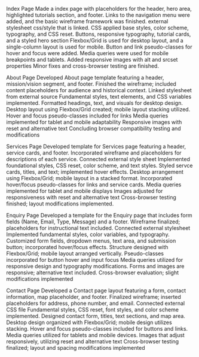 Index Page
Made a index page with placeholders for the header, hero area, highlighted tutorials section, and footer.
Links to the navigation menu were added, and the basic wireframe framework was finished. external stylesheet css/style that is linked. CSS
 applied base styles, color scheme, typography, and CSS reset.
 Buttons, responsive typography, tutorial cards, and a styled hero section
 Flexbox/Grid is used for desktop layout, and a single-column layout is used for mobile.
 Button and link pseudo-classes for hover and focus were added.
 Media queries were used for mobile breakpoints and tablets.
 Added responsive images with alt and srcset properties
 Minor fixes and cross-browser testing are finished.
 
About Page
Developed About page template featuring a header, mission/vision segment, and footer.
Finished the wireframe; included content placeholders for audience and historical context.
Linked stylesheet from external source
Fundamental styles, text elements, and CSS variables implemented.
Formatted headings, text, and visuals for desktop design.
Desktop layout using Flexbox/Grid created; mobile layout stacking utilized.
Hover and focus pseudo-classes included for links
Media queries implemented for tablet and mobile adaptability
Responsive images with reset and alternative text
Concluding browser compatibility testing and modifications

Services Page
Developed template for Services page featuring a header, service cards, and footer.
Incorporated wireframe and placeholders for descriptions of each service.
Connected external style sheet
Implemented foundational styles, CSS reset, color scheme, and text styles.
Styled servce cards, titles, and text; implemented hover effects.
Desktop arrangement using Flexbox/Grid; mobile layout in a stacked format.
Incorporated hover/focus pseudo-classes for links and service cards.
Media queries implemented for tablet and mobile displays
Images adjusted for responsiveness with reset and alternative text
Cross-browser testing finished; layout modifications implemented.

Enquiry Page
Developed a template for the Enquiry page that includes form fields (Name, Email, Type, Message) and a footer.
Wireframe finalized; placeholders for instructional text included.
Connected external stylesheet
Implemented fundamental styles, color variables, and typography.
Customized form fields, dropdown menus, text area, and submission button; incorporated hover/focus effects.
Structure designed with Flexbox/Grid; mobile layout arranged vertically.
Pseudo-classes incorporated for button hover and input focus
Media queries utilized for responsive design and typography modifications.
Forms and images are responsive; alternative text included.
Cross-browser evaluation; slight modifications implemented

Contact Page
Developed a Contact page layout featuring a form, contact information, map placeholder, and footer.
Finalized wireframe; inserted placeholders for address, phone number, and email.
Connected external CSS file
Fundamental styles, CSS reset, font styles, and color scheme implemented.
Designed contact form, titles, text sections, and map area.
Desktop design organized with Flexbox/Grid; mobile design utilizes stacking.
Hover and focus pseudo-classes included for buttons and links.
Media queries utilized for tablets and mobile devices.
Images that adjust responsively, utilizing reset and alternative text
Cross-browser testing finalized; layout and spacing modifications implemented
